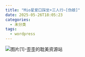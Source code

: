 ```yaml
---
title: "Mio星爱口踩坐+三人行~[伪娘]"
date: 2025-05-26T18:05:23
categories:
  - 未分类
tags:
  - wordpress
---
```


![图片[1]-歪歪的耽美资源站](/images/mio%e6%98%9f%e7%88%b1%e5%8f%a3%e8%b8%a9%e5%9d%90%e4%b8%89%e4%ba%ba%e8%a1%8c%e4%bc%aa%e5%a8%98-0.jpg)
